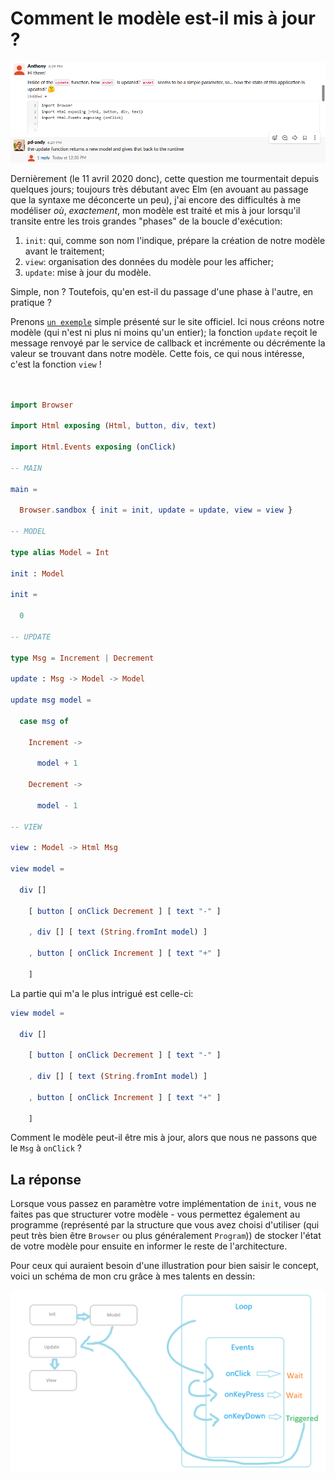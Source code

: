 # Comment le modèle est-il mis à jour ?

![Ma récente discussion sur le Slack officiel du langage Elm](./medias/question.png)

Dernièrement (le 11 avril 2020 donc), cette question me tourmentait depuis quelques jours; toujours très débutant avec Elm (en avouant au passage que la syntaxe me déconcerte un peu), j'ai encore des difficultés à me modéliser *où*, *exactement*, mon modèle est traité et mis à jour lorsqu'il transite entre les trois grandes "phases" de la boucle d'exécution:

1. `init`: qui, comme son nom l'indique, prépare la création de notre modèle avant le traitement;
2. `view`: organisation des données du modèle pour les afficher;
3. `update`: mise à jour du modèle.

Simple, non ? Toutefois, qu'en est-il du passage d'une phase à l'autre, en pratique ?

Prenons [`un exemple`] simple présenté sur le site officiel. Ici nous créons notre modèle (qui n'est ni plus ni moins qu'un entier); la fonction `update` reçoit le message renvoyé par le service de callback et incrémente ou décrémente la valeur se trouvant dans notre modèle. Cette fois, ce qui nous intéresse, c'est la fonction `view` !

```elm


import Browser

import Html exposing (Html, button, div, text)

import Html.Events exposing (onClick)

-- MAIN

main =

  Browser.sandbox { init = init, update = update, view = view }

-- MODEL

type alias Model = Int

init : Model

init =

  0

-- UPDATE

type Msg = Increment | Decrement

update : Msg -> Model -> Model

update msg model =

  case msg of

    Increment ->

      model + 1

    Decrement ->

      model - 1

-- VIEW

view : Model -> Html Msg

view model =

  div []

    [ button [ onClick Decrement ] [ text "-" ]

    , div [] [ text (String.fromInt model) ]

    , button [ onClick Increment ] [ text "+" ]

    ]

```

La partie qui m'a le plus intrigué est celle-ci:

```elm
view model =

  div []

    [ button [ onClick Decrement ] [ text "-" ]

    , div [] [ text (String.fromInt model) ]

    , button [ onClick Increment ] [ text "+" ]

    ]
 ```

 Comment le modèle peut-il être mis à jour, alors que nous ne passons que le `Msg` à `onClick` ?

 ## La réponse

 Lorsque vous passez en paramètre votre implémentation de `init`, vous ne faites pas que structurer votre modèle - vous permettez également au programme (représenté par la structure que vous avez choisi d'utiliser (qui peut très bien être `Browser` ou plus généralement `Program`)) de stocker l'état de votre modèle pour ensuite en informer le reste de l'architecture.

 Pour ceux qui auraient besoin d'une illustration pour bien saisir le concept, voici un schéma de mon cru grâce à mes talents en dessin:

 ![Initialisation du modèle via la fonction 'init', puis réception des messages envoyés par la boucle des événements](./medias/picasso.png)

[`un exemple`]: https://elm-lang.org/examples/buttons